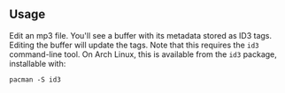 ## Usage

Edit an mp3 file. You'll see a buffer with its metadata stored as ID3 tags. Editing the buffer will update the tags. Note that this requires the `id3` command-line tool. On Arch Linux, this is available from the `id3` package, installable with:

    pacman -S id3
